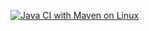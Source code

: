 [![Java CI with Maven on Linux](https://github.com/DamianoGiani/github-ci-example/actions/workflows/maven.yml/badge.svg)](https://github.com/DamianoGiani/github-ci-example/actions)
